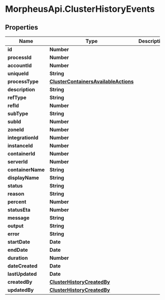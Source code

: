 # MorpheusApi.ClusterHistoryEvents

## Properties

Name | Type | Description | Notes
------------ | ------------- | ------------- | -------------
**id** | **Number** |  | [optional] 
**processId** | **Number** |  | [optional] 
**accountId** | **Number** |  | [optional] 
**uniqueId** | **String** |  | [optional] 
**processType** | [**ClusterContainersAvailableActions**](ClusterContainersAvailableActions.md) |  | [optional] 
**description** | **String** |  | [optional] 
**refType** | **String** |  | [optional] 
**refId** | **Number** |  | [optional] 
**subType** | **String** |  | [optional] 
**subId** | **Number** |  | [optional] 
**zoneId** | **Number** |  | [optional] 
**integrationId** | **Number** |  | [optional] 
**instanceId** | **Number** |  | [optional] 
**containerId** | **Number** |  | [optional] 
**serverId** | **Number** |  | [optional] 
**containerName** | **String** |  | [optional] 
**displayName** | **String** |  | [optional] 
**status** | **String** |  | [optional] 
**reason** | **String** |  | [optional] 
**percent** | **Number** |  | [optional] 
**statusEta** | **Number** |  | [optional] 
**message** | **String** |  | [optional] 
**output** | **String** |  | [optional] 
**error** | **String** |  | [optional] 
**startDate** | **Date** |  | [optional] 
**endDate** | **Date** |  | [optional] 
**duration** | **Number** |  | [optional] 
**dateCreated** | **Date** |  | [optional] 
**lastUpdated** | **Date** |  | [optional] 
**createdBy** | [**ClusterHistoryCreatedBy**](ClusterHistoryCreatedBy.md) |  | [optional] 
**updatedBy** | [**ClusterHistoryCreatedBy**](ClusterHistoryCreatedBy.md) |  | [optional] 


